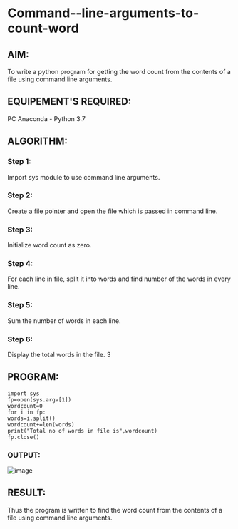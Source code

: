 # Command--line-arguments-to-count-word
## AIM:
To write a python program for getting the word count from the contents of a file using command line arguments.
## EQUIPEMENT'S REQUIRED: 
PC
Anaconda - Python 3.7
## ALGORITHM: 
### Step 1:
Import sys module to use command line arguments.
### Step 2: 
Create a file pointer and open the file which is passed in command line.
### Step 3: 
Initialize word count as zero.
### Step 4:  
For each line in file, split it into words and find number of the words in every line.
### Step 5: 
Sum the number of words in each line.
### Step 6: 
Display the total words in the file. 3
## PROGRAM:
```
import sys
fp=open(sys.argv[1])
wordcount=0
for i in fp:
words=i.split()
wordcount+=len(words)
print("Total no of words in file is",wordcount)
fp.close()
```
### OUTPUT:
![image](https://github.com/user-attachments/assets/e665832e-ff13-492e-acaa-1fb7de2ae597)



## RESULT:
Thus the program is written to find the word count from the contents of a file using command line arguments.
